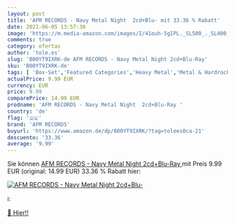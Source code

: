 ```yaml
---
layout: post
title: 'AFM RECORDS - Navy Metal Night  2cd+Blu- mit 33.36 % Rabatt'
date: 2021-06-05 13:57:30
image: 'https://m.media-amazon.com/images/I/41ouh-5gIPL._SL500_._SL400_.jpg'
comments: true
category: ofertas
author: 'tole.es'
slug: 'B00YT9IXRK-de AFM RECORDS - Navy Metal Night 2cd+Blu-Ray'
sku: 'B00YT9IXRK-de'
tags: [ 'Box-Set','Featured Categories','Heavy Metal','Metal & Hardrock','Musik Kategorien','Musik-CDs & Vinyl','afm records', ]
actualPrice: 9.99 EUR
currency: EUR
price: 9.99
comparePrice: 14.99 EUR
prodname: 'AFM RECORDS - Navy Metal Night  2cd+Blu-Ray '
country: 'de'
flag: '🇩🇪'
brand: 'AFM RECORDS'
buyurl: 'https://www.amazon.de/dp/B00YT9IXRK/?tag=tolees0ca-21'
descuento: '33.36'
average: '9.99'
---
```


Sie können [AFM RECORDS - Navy Metal Night  2cd+Blu-Ray ](https://www.amazon.de/dp/B00YT9IXRK/?tag=tolees0ca-21) mit Preis 9.99 EUR (original: 14.99 EUR) 33.36 % Rabatt hier:

[![AFM RECORDS - Navy Metal Night  2cd+Blu-](https://m.media-amazon.com/images/I/41ouh-5gIPL._SL500_._SL400_.jpg)](https://www.amazon.de/dp/B00YT9IXRK/?tag=tolees0ca-21)

ℹ️:


[🛒 Hier!!](https://www.amazon.de/dp/B00YT9IXRK/?tag=tolees0ca-21)
